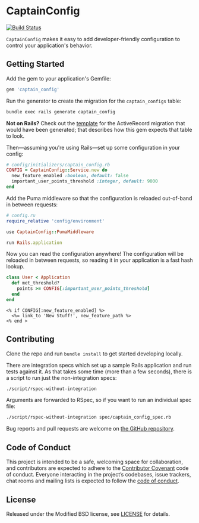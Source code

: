 # CaptainConfig

[![Build Status](https://travis-ci.org/dirk/captain_config.svg?branch=master)](https://travis-ci.org/dirk/captain_config)

`CaptainConfig` makes it easy to add developer-friendly configuration to control your application's behavior.

## Getting Started

Add the gem to your application's Gemfile:

```rb
gem 'captain_config'
```

Run the generator to create the migration for the `captain_configs` table:

```sh
bundle exec rails generate captain_config
```

**Not on Rails?** Check out the [template](https://github.com/dirk/captain_config/blob/master/lib/generators/templates/create_captain_configs.rb.tt) for the ActiveRecord migration that would have been generated; that describes how this gem expects that table to look.

Then—assuming you're using Rails—set up some configuration in your config:

```rb
# config/initializers/captain_config.rb
CONFIG = CaptainConfig::Service.new do
  new_feature_enabled :boolean, default: false
  important_user_points_threshold :integer, default: 9000
end
```

Add the Puma middleware so that the configuration is reloaded out-of-band in between requests:

```rb
# config.ru
require_relative 'config/environment'

use CaptainConfig::PumaMiddleware

run Rails.application
```

Now you can read the configuration anywhere! The configuration will be reloaded in between requests, so reading it in your application is a fast hash lookup.

```rb
class User < Application
  def met_threshold?
    points >= CONFIG[:important_user_points_threshold]
  end
end
```

```erb
<% if CONFIG[:new_feature_enabled] %>
  <%= link_to 'New Stuff!', new_feature_path %>
<% end >
```

## Contributing

Clone the repo and run `bundle install` to get started developing locally.

There are integration specs which set up a sample Rails application and run tests against it. As that takes some time (more than a few seconds), there is a script to run just the non-integration specs:

```sh
./script/rspec-without-integration
```

Arguments are forwarded to RSpec, so if you want to run an individual spec file:

```sh
./script/rspec-without-integration spec/captain_config_spec.rb
```

Bug reports and pull requests are welcome on [the GitHub repository](https://github.com/dirk/captain_config).

## Code of Conduct

This project is intended to be a safe, welcoming space for collaboration, and contributors are expected to adhere to the [Contributor Covenant](http://contributor-covenant.org) code of conduct. Everyone interacting in the project’s codebases, issue trackers, chat rooms and mailing lists is expected to follow the [code of conduct](https://github.com/dirk/captain_config/blob/master/CODE_OF_CONDUCT.md).

## License

Released under the Modified BSD license, see [LICENSE](LICENSE) for details.
